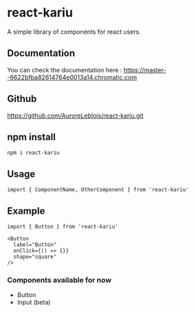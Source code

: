 
# react-kariu
A simple library of components for react users.

## Documentation

You can check the documentation here :
https://master--6622bfba82614764e0013a14.chromatic.com

## Github

https://github.com/AuroreLeblois/react-kariu.git

## npm install

```
npm i react-kariu
```

## Usage

```
import { ComponentName, OtherComponent } from 'react-kariu'
```

## Example
```
import { Button } from 'react-kariu'

<Button
  label="Button"
  onClick={() => {}}
  shape="square"
/>

```

### Components available for now
- Button
- Input (beta)